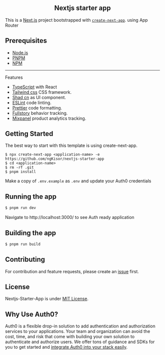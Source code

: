

<h2 align="center">
  Nextjs starter app
</h2>

This is a [Next.js](https://nextjs.org/) project bootstrapped with [`create-next-app`](https://github.com/vercel/next.js/tree/canary/packages/create-next-app). using App Router

## Prerequisites
- [Node.js](https://nodejs.org/en/download)
- [PNPM](https://pnpm.io/installation)
- [NPM](https://docs.npmjs.com/getting-started/installing-node)

---

Features
- [TypeScript](https://www.typescriptlang.org/) with React
- [Tailwind css](https://www.postgresql.org/) CSS framework.
- [Shad cn](https://ui.shadcn.com/) as UI component.
- [ESLint](http://eslint.org/) code linting.
- [Prettier](https://www.npmjs.com/package/prettier) code formatting.
- [Fullstory](https://www.fullstory.com/) behavior tracking.
- [Mixpanel](https://mixpanel.com/) product analytics tracking.

## Getting Started

The best way to start with this template is using create-next-app.

    $ npx create-next-app <application-name> -e https://github.com/ngKisor/nextjs-starter-app
    $ cd <application-name>
    $ rm -rf .git
    $ pnpm install

Make a copy of `.env.example` as `.env` and update your Auth0 credentials

## Running the app

```bash
$ pnpm run dev
```
Navigate to http://localhost:3000/ to see Auth ready application

## Building the app

```bash
$ pnpm run build

```

## Contributing

For contribution and feature requests, please create an [issue](https://github.com/ngKisor/nextjs-starter-app/issues) first.

## License

Nextjs-Starter-App is under [MIT License](LICENSE).

## Why Use Auth0?

Auth0 is a flexible drop-in solution to add authentication and authorization services to your applications. Your team and organization can avoid the cost, time, and risk that come with building your own solution to authenticate and authorize users. We offer tons of guidance and SDKs for you to get started and [integrate Auth0 into your stack easily](https://developer.auth0.com/resources/code-samples/full-stack).
